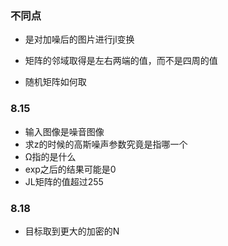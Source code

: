 
### 不同点

- 是对加噪后的图片进行jl变换
- 矩阵的邻域取得是左右两端的值，而不是四周的值

- 随机矩阵如何取

### 8.15
- 输入图像是噪音图像
- 求z的时候的高斯噪声参数究竟是指哪一个
- Ω指的是什么
- exp之后的结果可能是0
- JL矩阵的值超过255

### 8.18
- 目标取到更大的加密的N